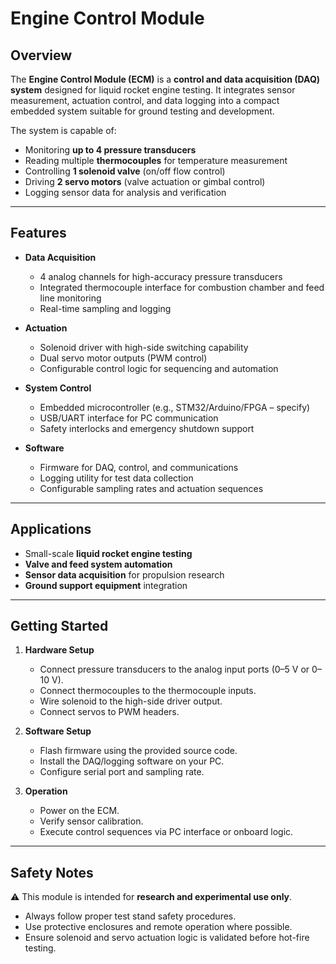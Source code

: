 # Engine Control Module

## Overview  
The **Engine Control Module (ECM)** is a **control and data acquisition (DAQ) system** designed for liquid rocket engine testing. It integrates sensor measurement, actuation control, and data logging into a compact embedded system suitable for ground testing and development.  

The system is capable of:  
- Monitoring **up to 4 pressure transducers**  
- Reading multiple **thermocouples** for temperature measurement  
- Controlling **1 solenoid valve** (on/off flow control)  
- Driving **2 servo motors** (valve actuation or gimbal control)  
- Logging sensor data for analysis and verification  

---

## Features  
- **Data Acquisition**  
  - 4 analog channels for high-accuracy pressure transducers  
  - Integrated thermocouple interface for combustion chamber and feed line monitoring  
  - Real-time sampling and logging  

- **Actuation**  
  - Solenoid driver with high-side switching capability  
  - Dual servo motor outputs (PWM control)  
  - Configurable control logic for sequencing and automation  

- **System Control**  
  - Embedded microcontroller (e.g., STM32/Arduino/FPGA – specify)  
  - USB/UART interface for PC communication  
  - Safety interlocks and emergency shutdown support  

- **Software**  
  - Firmware for DAQ, control, and communications  
  - Logging utility for test data collection  
  - Configurable sampling rates and actuation sequences  

---

## Applications  
- Small-scale **liquid rocket engine testing**  
- **Valve and feed system automation**  
- **Sensor data acquisition** for propulsion research  
- **Ground support equipment** integration  

---

## Getting Started  
1. **Hardware Setup**  
   - Connect pressure transducers to the analog input ports (0–5 V or 0–10 V).  
   - Connect thermocouples to the thermocouple inputs.  
   - Wire solenoid to the high-side driver output.  
   - Connect servos to PWM headers.  

2. **Software Setup**  
   - Flash firmware using the provided source code.  
   - Install the DAQ/logging software on your PC.  
   - Configure serial port and sampling rate.  

3. **Operation**  
   - Power on the ECM.  
   - Verify sensor calibration.  
   - Execute control sequences via PC interface or onboard logic.  

---

## Safety Notes  
⚠️ This module is intended for **research and experimental use only**.  
- Always follow proper test stand safety procedures.  
- Use protective enclosures and remote operation where possible.  
- Ensure solenoid and servo actuation logic is validated before hot-fire testing.  
